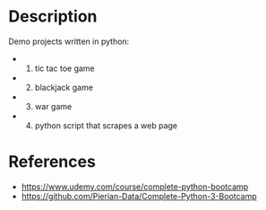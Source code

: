 # Description

Demo projects written in python:
- 01. tic tac toe game
- 02. blackjack game
- 03. war game
- 04. python script that scrapes a web page
  
# References

- https://www.udemy.com/course/complete-python-bootcamp
- https://github.com/Pierian-Data/Complete-Python-3-Bootcamp




